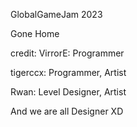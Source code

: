 GlobalGameJam 2023

Gone Home


credit:
VirrorE: Programmer

tigerccx: Programmer, Artist

Rwan: Level Designer, Artist


And we are all Designer XD

